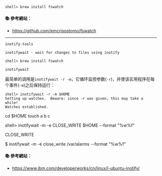 
```
shell> brew install fswatch
```

#### :books: 參考網站：
- https://github.com/emcrisostomo/fswatch

---


`inotify-tools`


`inotifywait - wait for changes to files using inotify`


```
shell> brew install fswatch
```

```
inotifywait
```

最简单的调用是`inotifywait -r -m`，它循环监控参数(`-r`)，并使该实用程序在每个事件(`-m`)之后保持运行：
```
shell> inotifywait -r -m $HOME
Setting up watches.  Beware: since -r was given, this may take a while!
Watches established.
```

cd $HOME
touch a b c



shell> inotifywait -m -e CLOSE_WRITE $HOME --format "%w%f"  

CLOSE_WRITE

$ inotifywait -m -e close_write /var/alarms --format "%w%f"




#### :books: 參考網站：
- https://www.ibm.com/developerworks/cn/linux/l-ubuntu-inotify/